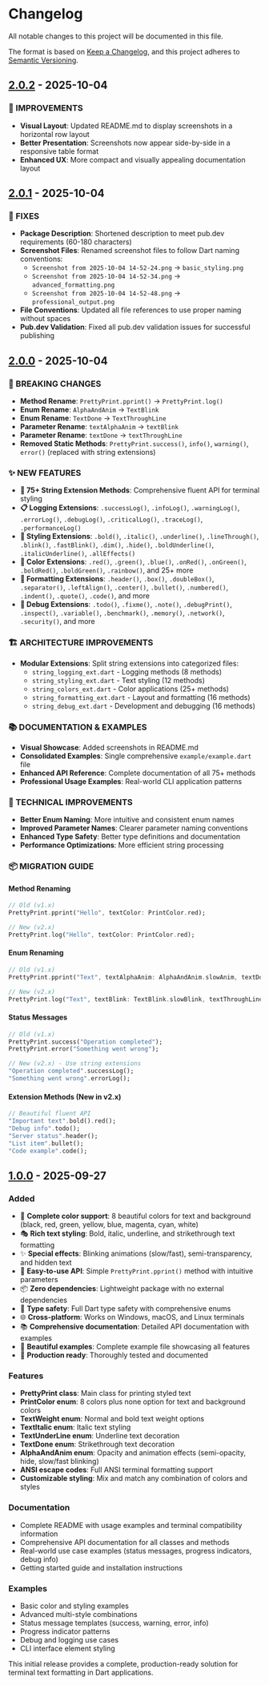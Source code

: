 # Changelog

All notable changes to this project will be documented in this file.

The format is based on [Keep a Changelog](https://keepachangelog.com/en/1.0.0/),
and this project adheres to [Semantic Versioning](https://semver.org/spec/v2.0.0.html).

## [2.0.2] - 2025-10-04

### 🎨 IMPROVEMENTS

- **Visual Layout**: Updated README.md to display screenshots in a horizontal row layout
- **Better Presentation**: Screenshots now appear side-by-side in a responsive table format
- **Enhanced UX**: More compact and visually appealing documentation layout

## [2.0.1] - 2025-10-04

### 🔧 FIXES

- **Package Description**: Shortened description to meet pub.dev requirements (60-180 characters)
- **Screenshot Files**: Renamed screenshot files to follow Dart naming conventions:
  - `Screenshot from 2025-10-04 14-52-24.png` → `basic_styling.png`
  - `Screenshot from 2025-10-04 14-52-34.png` → `advanced_formatting.png`
  - `Screenshot from 2025-10-04 14-52-48.png` → `professional_output.png`
- **File Conventions**: Updated all file references to use proper naming without spaces
- **Pub.dev Validation**: Fixed all pub.dev validation issues for successful publishing

## [2.0.0] - 2025-10-04

### 🚨 BREAKING CHANGES

- **Method Rename**: `PrettyPrint.pprint()` → `PrettyPrint.log()`
- **Enum Rename**: `AlphaAndAnim` → `TextBlink`
- **Enum Rename**: `TextDone` → `TextThroughLine`
- **Parameter Rename**: `textAlphaAnim` → `textBlink`
- **Parameter Rename**: `textDone` → `textThroughLine`
- **Removed Static Methods**: `PrettyPrint.success()`, `info()`, `warning()`, `error()` (replaced with string extensions)

### ✨ NEW FEATURES

- **🎯 75+ String Extension Methods**: Comprehensive fluent API for terminal styling
- **📋 Logging Extensions**: `.successLog()`, `.infoLog()`, `.warningLog()`, `.errorLog()`, `.debugLog()`, `.criticalLog()`, `.traceLog()`, `.performanceLog()`
- **🎨 Styling Extensions**: `.bold()`, `.italic()`, `.underline()`, `.lineThrough()`, `.blink()`, `.fastBlink()`, `.dim()`, `.hide()`, `.boldUnderline()`, `.italicUnderline()`, `.allEffects()`
- **🌈 Color Extensions**: `.red()`, `.green()`, `.blue()`, `.onRed()`, `.onGreen()`, `.boldRed()`, `.boldGreen()`, `.rainbow()`, and 25+ more
- **📐 Formatting Extensions**: `.header()`, `.box()`, `.doubleBox()`, `.separator()`, `.leftAlign()`, `.center()`, `.bullet()`, `.numbered()`, `.indent()`, `.quote()`, `.code()`, and more
- **🐛 Debug Extensions**: `.todo()`, `.fixme()`, `.note()`, `.debugPrint()`, `.inspect()`, `.variable()`, `.benchmark()`, `.memory()`, `.network()`, `.security()`, and more

### 🏗️ ARCHITECTURE IMPROVEMENTS

- **Modular Extensions**: Split string extensions into categorized files:
  - `string_logging_ext.dart` - Logging methods (8 methods)
  - `string_styling_ext.dart` - Text styling (12 methods)
  - `string_colors_ext.dart` - Color applications (25+ methods)
  - `string_formatting_ext.dart` - Layout and formatting (16 methods)
  - `string_debug_ext.dart` - Development and debugging (16 methods)

### 📚 DOCUMENTATION & EXAMPLES

- **Visual Showcase**: Added screenshots in README.md
- **Consolidated Examples**: Single comprehensive `example/example.dart` file
- **Enhanced API Reference**: Complete documentation of all 75+ methods
- **Professional Usage Examples**: Real-world CLI application patterns

### 🔧 TECHNICAL IMPROVEMENTS

- **Better Enum Naming**: More intuitive and consistent enum names
- **Improved Parameter Names**: Clearer parameter naming conventions
- **Enhanced Type Safety**: Better type definitions and documentation
- **Performance Optimizations**: More efficient string processing

### 📦 MIGRATION GUIDE

#### Method Renaming

```dart
// Old (v1.x)
PrettyPrint.pprint("Hello", textColor: PrintColor.red);

// New (v2.x)
PrettyPrint.log("Hello", textColor: PrintColor.red);
```

#### Enum Renaming

```dart
// Old (v1.x)
PrettyPrint.pprint("Text", textAlphaAnim: AlphaAndAnim.slowAnim, textDone: TextDone.done);

// New (v2.x)
PrettyPrint.log("Text", textBlink: TextBlink.slowBlink, textThroughLine: TextThroughLine.lineThrough);
```

#### Status Messages

```dart
// Old (v1.x)
PrettyPrint.success("Operation completed");
PrettyPrint.error("Something went wrong");

// New (v2.x) - Use string extensions
"Operation completed".successLog();
"Something went wrong".errorLog();
```

#### Extension Methods (New in v2.x)

```dart
// Beautiful fluent API
"Important text".bold().red();
"Debug info".todo();
"Server status".header();
"List item".bullet();
"Code example".code();
```

## [1.0.0] - 2025-09-27

### Added

- 🎨 **Complete color support**: 8 beautiful colors for text and background (black, red, green, yellow, blue, magenta, cyan, white)
- 🎭 **Rich text styling**: Bold, italic, underline, and strikethrough text formatting
- ✨ **Special effects**: Blinking animations (slow/fast), semi-transparency, and hidden text
- 🚀 **Easy-to-use API**: Simple `PrettyPrint.pprint()` method with intuitive parameters
- 📦 **Zero dependencies**: Lightweight package with no external dependencies
- 🎯 **Type safety**: Full Dart type safety with comprehensive enums
- 🌐 **Cross-platform**: Works on Windows, macOS, and Linux terminals
- 📚 **Comprehensive documentation**: Detailed API documentation with examples
- 🎨 **Beautiful examples**: Complete example file showcasing all features
- 🧪 **Production ready**: Thoroughly tested and documented

### Features

- **PrettyPrint class**: Main class for printing styled text
- **PrintColor enum**: 8 colors plus none option for text and background colors
- **TextWeight enum**: Normal and bold text weight options
- **TextItalic enum**: Italic text styling
- **TextUnderLine enum**: Underline text decoration
- **TextDone enum**: Strikethrough text decoration
- **AlphaAndAnim enum**: Opacity and animation effects (semi-opacity, hide, slow/fast blinking)
- **ANSI escape codes**: Full ANSI terminal formatting support
- **Customizable styling**: Mix and match any combination of colors and styles

### Documentation

- Complete README with usage examples and terminal compatibility information
- Comprehensive API documentation for all classes and methods
- Real-world use case examples (status messages, progress indicators, debug info)
- Getting started guide and installation instructions

### Examples

- Basic color and styling examples
- Advanced multi-style combinations
- Status message templates (success, warning, error, info)
- Progress indicator patterns
- Debug and logging use cases
- CLI interface element styling

This initial release provides a complete, production-ready solution for terminal text formatting in Dart applications.

[2.0.2]: https://github.com/mohamedmaher-dev/pretty_print/releases/tag/v2.0.2
[2.0.1]: https://github.com/mohamedmaher-dev/pretty_print/releases/tag/v2.0.1
[2.0.0]: https://github.com/mohamedmaher-dev/pretty_print/releases/tag/v2.0.0
[1.0.0]: https://github.com/mohamedmaher-dev/pretty_print/releases/tag/v1.0.0
